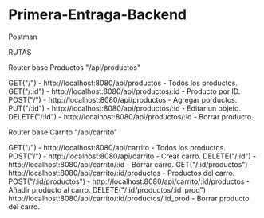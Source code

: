 # Primera-Entraga-Backend

Postman

RUTAS

Router base Productos
"/api/productos"

GET("/") - http://localhost:8080/api/productos - Todos los productos.
GET("/:id") - http://localhost:8080/api/productos/:id - Producto por ID.
POST("/") - http://localhost:8080/api/productos - Agregar porductos.
PUT("/:id") - http://localhost:8080/api/productos/:id - Editar un objeto.
DELETE("/:id") - http://localhost:8080/api/productos/:id - Borrar producto.

Router base Carrito
"/api/carrito"

GET("/") - http://localhost:8080/api/carrito - Todos los productos.
POST("/") - http://localhost:8080/api/carrito - Crear carro.
DELETE("/:id") - http://localhost:8080/api/carrito/:id - Borrar carro.
GET("/:id/productos") - http://localhost:8080/api/carrito/:id/productos - Productos del carro.
POST("/:id/productos") - http://localhost:8080/api/carrito/:id/productos - Añadir producto al carro.
DELETE("/:id/productos/:id_prod") http://localhost:8080/api/carrito/:id/productos/:id_prod - Borrar producto del carro.
